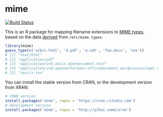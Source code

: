 # mime

[![Build Status](https://travis-ci.org/yihui/mime.svg)](https://travis-ci.org/yihui/mime)

This is an R package for mapping filename extensions to [MIME
types](http://en.wikipedia.org/wiki/Internet_media_type), based on the data
[derived](R/mime.R) from `/etc/mime.types`.

```r
library(mime)
guess_type(c('a/b/c.html', 'd.pdf', 'e.odt', 'foo.docx', 'tex'))
# [1] "text/html"                                                              
# [2] "application/pdf"                                                        
# [3] "application/vnd.oasis.opendocument.text"                                
# [4] "application/vnd.openxmlformats-officedocument.wordprocessingml.document"
# [5] "text/x-tex"
```

You can install the stable version from CRAN, or the development version from
XRAN:

```r
# CRAN version
install.packages('mime', repos = 'https://cran.rstudio.com')
# development version
install.packages('mime', repos = 'http://yihui.name/xran')
```
